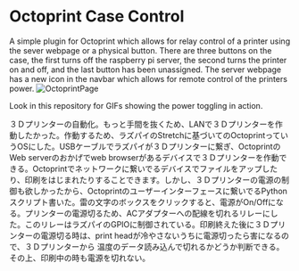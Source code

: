 # Octoprint Case Control
 A simple plugin for Octoprint which allows for relay control of a printer using the sever webpage or a physical button. There are three buttons on the case, the first turns off the raspberry pi server, the second turns the printer on and off, and the last button has been unassigned. The server webpage has a new icon in the navbar which allows for remote control of the printers power.
 ![OctoprintPage](https://user-images.githubusercontent.com/85288181/121022194-16412500-c7dd-11eb-98fa-f162acf11281.png)
 
 Look in this repository for GIFs showing the power toggling in action.

３Ｄプリンターの自動化。もっと手間を抜くため、LANで３Ｄプリンターを作動したかった。作動するため、ラズパイのStretchに基づいてのOctoprintっていうOSにした。USBケーブルでラズパイが３Ｄプリンターに繋ぎ、OctoprintのWeb serverのおかげでweb browserがあるデバイスで３Ｄプリンターを作動できる。Octoprintでネットワークに繋いでるデバイスでファイルをアップしたり、印刷をはじまれたりすることできます。しかし、３Ｄプリンターの電源の制御も欲しかったから、Octoprintのユーザーインターフェースに繋いでるPythonスクリプト書いた。雷の文字のボックスをクリックすると、電源がOn/Offになる。プリンターの電源切るため、ACアダプターへの配線を切れるリレーにした。このリレーはラズパイのGPIOに制御されている。印刷終えた後に３Ｄプリンターの電源切る時は、print headが冷やさないうちに電源切ったら害になるので、３Ｄプリンターから
温度のデータ読み込んで切れるかどうか判断できる。その上、印刷中の時も電源を切れない。
